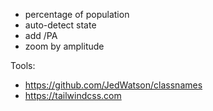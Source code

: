 - percentage of population
- auto-detect state
- add /PA
- zoom by amplitude

Tools:
- https://github.com/JedWatson/classnames
- https://tailwindcss.com